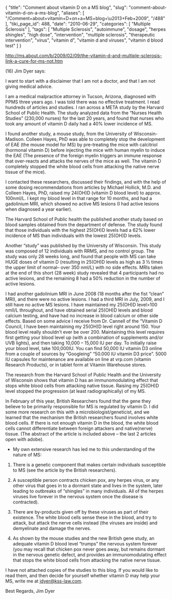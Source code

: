 {
    "title": "Comment about vitamin D on a MS blog",
    "slug": "comment-about-vitamin-d-on-a-ms-blog",
    "aliases": [
        "/Comment+about+vitamin+D+on+a+MS+blog+\u2013+Feb+2009",
        "/488"
    ],
    "tiki_page_id": 488,
    "date": "2010-06-29",
    "categories": [
        "Multiple Sclerosis"
    ],
    "tags": [
        "Multiple Sclerosis",
        "autoimmune",
        "dosage",
        "herpes shingles",
        "high dose",
        "intervention",
        "multiple sclerosis",
        "therapeutic intervention",
        "virus",
        "vitamin d",
        "vitamin d and viruses",
        "vitamin d blood test"
    ]
}


http://ms.about.com/b/2009/02/09/the-vitamin-d-and-multiple-sclerosis-link-a-cure-for-ms-not.htm 

(16) Jim Dyer says:

I want to start with a disclaimer that I am not a doctor, and that I am not giving medical advice.

I am a medical malpractice attorney in Tucson, Arizona, diagnosed with PPMS three years ago. I was told there was no effective treatment. I read hundreds of articles and studies. I ran across a META study by the Harvard School of Public Health. The study analyzed data from the “Nurses Health Studies” (230,000 nurses) for the last 20 years, and found that nurses who took any amount of vitamin D daily had a 40% lower incidence of MS.

I found another study, a mouse study, from the University of Wisconsin-Madison. Colleen Hayes, PhD was able to completely stop the development of EAE (the mouse model for MS) by pre-treating the mice with calcitriol (hormonal vitamin D) before injecting the mice with human myelin to induce the EAE (The presence of the foreign myelin triggers an immune response that over-reacts and attacks the nerves of the mice as well. The vitamin D completely stopped the white blood cells from attacking the native nerve tissue of the mice).

I contacted these researchers, discussed their findings, and with the help of some dosing recommendations from articles by Michael Hollick, M.D. and Colleen Hayes, PhD, raised my 24(OH)D (vitamin D blood level) to approx. 100nml/L. I kept my blood level in that range for 10 months, and had a gadolinium MRI, which showed no active MS lesions (I had active lesions when diagnosed a year earlier).

The Harvard School of Public health the published another study based on blood samples obtained from the department of defense. The study found that those individuals with the highest 25(OH)D levels had a 62% lower incidence of MS than individuals with the lowest 25(OH)D levels.

Another “study” was published by the University of Wisconsin. This study was composed of 12 individuals with RRMS, and no control group. The study was only 28 weeks long, and found that people with MS can take HUGE doses of vitamin D (resulting in 25(OH)D levels as high as 3 ½ times the upper limit of normal– over 350 nml/L) with no side effects. MRIs taken at the end of this short (28 week) study revealed that 4 participants had no active lesions, and the remaining 8 had a 50% reduction in the number of active lesions.

I had another gadolinium MRI in June 2008 (18 months after the fist “clean” MRI), and there were no active lesions. I had a third MRI in July, 2009, and I still have no active MS lesions. I have maintained my 25(OH)D level>100 nmll/L throughout, and have obtained serial 25(OH)D levels and blood calcium testing, and have had no increase in blood calcium or other side effects. Based on some advice I receive from Dr. Cannell of the “Vitamin D Council, I have been maintaining my 25(OH)D level right around 150. Your blood level really shouldn’t ever be over 200. Maintaining this level requires first getting your blood level up (with a combination of supplements and/or UVB lights), and then taking 10,000 – 15,000 IU per day. To initially raise your blood level, take 100,000IU. You can find 50,000 IU vitamin D3 online from a couple of sources by “Googleing” “50.000 IU vitamin D3 price”. 5000 IU capsules for maintenance are available on line at vrp.com (vitamin Research Products), or in tablet form at Vitamin Warehouse stores.

The research from the Harvard School of Public Health and the University of Wisconsin shows that vitamin D has an immunomodulating effect that stops white blood cells from attacking native tissue. Raising my 25(OH)D level stopped the progression (at least radiographically) of my MS.

In February of this year, British Researchers found that the gene they believe to be primarily responsible for MS is regulated by vitamin D. I did some more research on this with a microbiologist/geneticist, and we learned that the mechanism the British researchers found involves white blood cells. If there is not enough vitamin D in the blood, the white blood cells cannot differentiate between foreign attackers and native(nerve) tissue. (The abstract of the article is included above – the last 2 articles open with adobe).

* My own extensive research has led me to this understanding of the nature of MS:

1. There is a genetic component that makes certain individuals susceptible to MS (see the article by the British researchers).

2. A susceptible person contracts chicken pox, any herpes virus, or any other virus that goes in to a dormant state and lives in the system, later leading to outbreaks of “shingles” in many individuals. All of the herpes viruses live forever in the nervous system once the disease is contracted).

3. There are by-products given off by these viruses as part of their existence. The white blood cells sense these in the blood, and try to attack, but attack the nerve cells instead (the viruses are inside) and demyelinate and damage the nerves.

4. As shown by the mouse studies and the new British gene study, an adequate vitamin D blood level “trumps” the nervous system forever (you may recall that chicken pox never goes away, but remains dormant in the nervous genetic defect, and provides an immunomodulating effect that stops the white blood cells from attacking the native nerve tissue.

I have not attached copies of the studies to this blog. If you would like to read them, and then decide for yourself whether vitamin D may help your MS, write me at jdyer@kss-law.com.

Best Regards,     Jim Dyer